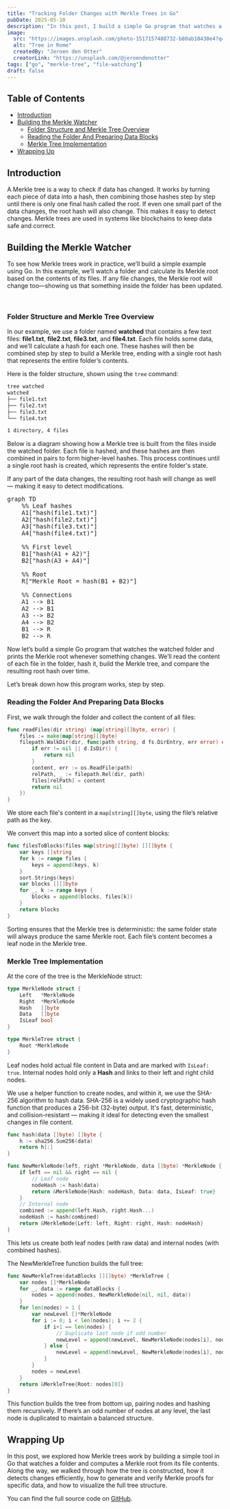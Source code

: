 ```yaml
---
title: "Tracking Folder Changes with Merkle Trees in Go"
pubDate: 2025-05-10
description: "In this post, I build a simple Go program that watches a folder and uses a Merkle tree to detect changes in the files."
image:
  src: "https://images.unsplash.com/photo-1517157488732-b80ab10430e4?q=80&w=1740&auto=format&fit=crop&ixlib=rb-4.1.0&ixid=M3wxMjA3fDB8MHxwaG90by1wYWdlfHx8fGVufDB8fHx8fA%3D%3D"
  alt: "Tree in Rome"
  createdBy: "Jeroen den Otter"
  creatorLink: "https://unsplash.com/@jeroendenotter"
tags: ["go", "merkle-tree", "file-watching"]
draft: false
---
```


## Table of Contents

- [Introduction](#introduction)
- [Building the Merkle Watcher](#building-the-merkle-watcher)
  - [Folder Structure and Merkle Tree Overview](#folder-structure-and-merkle-tree-overview)
  - [Reading the Folder And Preparing Data Blocks](#reading-the-folder-and-preparing-data-blocks)
  - [Merkle Tree Implementation](#merkle-tree-implementation)
- [Wrapping Up](#wrapping-up)

## Introduction

A Merkle tree is a way to check if data has changed. It works by turning each piece of data into a hash, then combining those hashes step by step until there is only one final hash called the root. If even one small part of the data changes, the root hash will also change. This makes it easy to detect changes. Merkle trees are used in systems like blockchains to keep data safe and correct.

## Building the Merkle Watcher

To see how Merkle trees work in practice, we’ll build a simple example using Go. In this example, we’ll watch a folder and calculate its Merkle root based on the contents of its files. If any file changes, the Merkle root will change too—showing us that something inside the folder has been updated.

 

### Folder Structure and Merkle Tree Overview

In our example, we use a folder named **watched** that contains a few text files: **file1.txt**, **file2.txt**, **file3.txt**, and **file4.txt**. Each file holds some data, and we’ll calculate a hash for each one. These hashes will then be combined step by step to build a Merkle tree, ending with a single root hash that represents the entire folder’s contents.

Here is the folder structure, shown using the `tree` command:

```bash
tree watched
watched
├── file1.txt
├── file2.txt
├── file3.txt
└── file4.txt

1 directory, 4 files
```

Below is a diagram showing how a Merkle tree is built from the files inside the watched folder. Each file is hashed, and these hashes are then combined in pairs to form higher-level hashes. This process continues until a single root hash is created, which represents the entire folder's state.

If any part of the data changes, the resulting root hash will change as well — making it easy to detect modifications.

<pre class="mermaid">
graph TD
    %% Leaf hashes
    A1["hash(file1.txt)"]
    A2["hash(file2.txt)"]
    A3["hash(file3.txt)"]
    A4["hash(file4.txt)"]

    %% First level
    B1["hash(A1 + A2)"]
    B2["hash(A3 + A4)"]

    %% Root
    R["Merkle Root = hash(B1 + B2)"]

    %% Connections
    A1 --> B1
    A2 --> B1
    A3 --> B2
    A4 --> B2
    B1 --> R
    B2 --> R
</pre>

Now let’s build a simple Go program that watches the watched folder and prints the Merkle root whenever something changes. We’ll read the content of each file in the folder, hash it, build the Merkle tree, and compare the resulting root hash over time.

Let’s break down how this program works, step by step.

### Reading the Folder And Preparing Data Blocks

First, we walk through the folder and collect the content of all files:

```go
func readFiles(dir string) (map[string][]byte, error) {
    files := make(map[string][]byte)
    filepath.WalkDir(dir, func(path string, d fs.DirEntry, err error) error {
        if err != nil || d.IsDir() {
            return nil
        }
        content, err := os.ReadFile(path)
        relPath, _ := filepath.Rel(dir, path)
        files[relPath] = content
        return nil
    })
}
```

We store each file's content in a `map[string][]byte`, using the file’s relative path as the key.

We convert this map into a sorted slice of content blocks:

```go
func filesToBlocks(files map[string][]byte) [][]byte {
    var keys []string
    for k := range files {
        keys = append(keys, k)
    }
    sort.Strings(keys)
    var blocks [][]byte
    for _, k := range keys {
        blocks = append(blocks, files[k])
    }
    return blocks
}
```

Sorting ensures that the Merkle tree is deterministic: the same folder state will always produce the same Merkle root.
Each file’s content becomes a leaf node in the Merkle tree.

### Merkle Tree Implementation

At the core of the tree is the MerkleNode struct:

```go
type MerkleNode struct {
    Left   *MerkleNode
    Right  *MerkleNode
    Hash   []byte
    Data   []byte
    IsLeaf bool
}

type MerkleTree struct {
	Root *MerkleNode
}
```

Leaf nodes hold actual file content in Data and are marked with `IsLeaf: true`.
Internal nodes hold only a **Hash** and links to their left and right child nodes.

We use a helper function to create nodes, and within it, we use the SHA-256 algorithm to hash data. SHA-256 is a widely used cryptographic hash function that produces a 256-bit (32-byte) output. It's fast, deterministic, and collision-resistant — making it ideal for detecting even the smallest changes in file content.

```go
func hash(data []byte) []byte {
    h := sha256.Sum256(data)
    return h[:]
}

func NewMerkleNode(left, right *MerkleNode, data []byte) *MerkleNode {
    if left == nil && right == nil {
        // Leaf node
        nodeHash := hash(data)
        return &MerkleNode{Hash: nodeHash, Data: data, IsLeaf: true}
    }
    // Internal node
    combined := append(left.Hash, right.Hash...)
    nodeHash := hash(combined)
    return &MerkleNode{Left: left, Right: right, Hash: nodeHash}
}
```

This lets us create both leaf nodes (with raw data) and internal nodes (with combined hashes).

The NewMerkleTree function builds the full tree:

```go
func NewMerkleTree(dataBlocks [][]byte) *MerkleTree {
    var nodes []*MerkleNode
    for _, data := range dataBlocks {
        nodes = append(nodes, NewMerkleNode(nil, nil, data))
    }
    for len(nodes) > 1 {
        var newLevel []*MerkleNode
        for i := 0; i < len(nodes); i += 2 {
            if i+1 == len(nodes) {
                // Duplicate last node if odd number
                newLevel = append(newLevel, NewMerkleNode(nodes[i], nodes[i], nil))
            } else {
                newLevel = append(newLevel, NewMerkleNode(nodes[i], nodes[i+1], nil))
            }
        }
        nodes = newLevel
    }
    return &MerkleTree{Root: nodes[0]}
}
```

This function builds the tree from bottom up, pairing nodes and hashing them recursively.
If there’s an odd number of nodes at any level, the last node is duplicated to maintain a balanced structure.

## Wrapping Up

In this post, we explored how Merkle trees work by building a simple tool in Go that watches a folder and computes a Merkle root from its file contents. Along the way, we walked through how the tree is constructed, how it detects changes efficiently, how to generate and verify Merkle proofs for specific data, and how to visualize the full tree structure.

You can find the full source code on [GitHub](https://github.com/yplog/tracing-folder-changes-with-merkle-tree).
